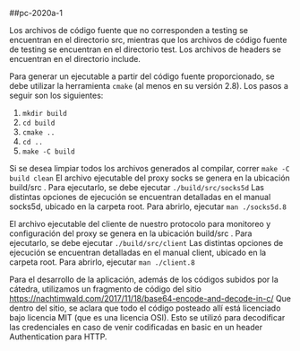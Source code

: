 ##pc-2020a-1

Los archivos de código fuente que no corresponden a testing se encuentran en el directorio src, mientras que los archivos de código fuente de testing se encuentran en el directorio test. Los archivos de headers se encuentran en el directorio include.

Para generar un ejecutable a partir del código fuente proporcionado, se debe utilizar la herramienta `cmake` (al menos en su versión 2.8). Los pasos a seguir son los siguientes:

1. `mkdir build`
2. `cd build`
3. `cmake ..`
4. `cd ..`
5. `make -C build`

Si se desea limpiar todos los archivos generados al compilar, correr
    `make -C build clean`
El archivo ejecutable del proxy socks se genera en la ubicación build/src . Para ejecutarlo, se debe ejecutar
    `./build/src/socks5d`
Las distintas opciones de ejecución se encuentran detalladas en el manual socks5d, ubicado en la carpeta root. Para abrirlo, ejecutar
    `man ./socks5d.8`

El archivo ejecutable del cliente de nuestro protocolo para monitoreo y configuración del proxy se genera en la ubicación build/src . Para ejecutarlo, se debe ejecutar
    `./build/src/client`
Las distintas opciones de ejecución se encuentran detalladas en el manual client, ubicado en la carpeta root. Para abrirlo, ejecutar
    `man ./client.8`

Para el desarrollo de la aplicación, además de los códigos subidos por la cátedra, utilizamos un fragmento de código del sitio 
    https://nachtimwald.com/2017/11/18/base64-encode-and-decode-in-c/
Que dentro del sitio, se aclara que todo el código posteado allí está licenciado bajo licencia MIT (que es una licencia OSI). Esto se utilizó para decodificar las credenciales en caso de venir codificadas en basic en un header Authentication para HTTP.